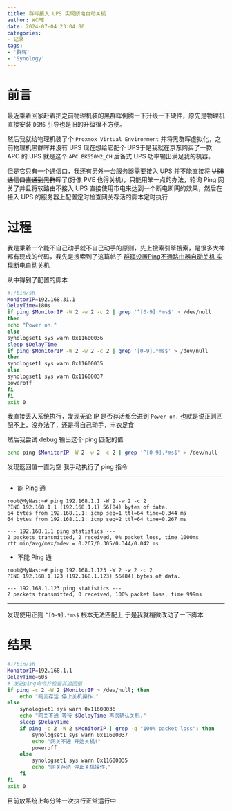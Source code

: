 ```yaml
---
title: 群晖接入 UPS 实现断电自动关机
author: WCPE
date: 2024-07-04 23:04:00
categories:
- 记录
tags:
- '群晖'
- 'Synology'
---
```


# 前言

最近乘着回家赶着把之前物理机装的黑群晖倒腾一下升级一下硬件，原先是物理机直接安装 `DSM6` 引导也是旧的升级很不方便。

然后我就给物理机装了个 `Proxmox Virtual Environment` 并将黑群晖虚拟化，之前物理机黑群晖并没有 UPS 现在想给它配个 UPS于是我就在京东购买了一款 APC 的 UPS 就是这个 `APC BK650M2_CH` 后备式 UPS 功率输出满足我的机器。

但是它只有一个通信口，我还有另外一台服务器需要接入 UPS 并不能直接将 ~~USB 通信口直通到黑群晖~~了(好像 PVE 也得关机)，只能用笨一点的办法，轮询 Ping 网关了并且将软路由不接入 UPS 直接使用市电来达到一个断电断网的效果，然后在接入 UPS 的服务器上配置定时检查网关存活的脚本定时执行

# 过程

我是秉着一个能不自己动手就不自己动手的原则，先上搜索引擎搜索，是很多大神都有现成的代码，我先是搜索到了这篇帖子 [群晖设置Ping不通路由器自动关机 实现断电自动关机](https://i4t.com/16275.html) 

从中得到了配置的脚本

```bash
#!/bin/sh
MonitorIP=192.168.31.1
DelayTime=180s
if ping $MonitorIP -W 2 -w 2 -c 2 | grep '^[0-9].*ms$' > /dev/null
then
echo "Power on."
else
synologset1 sys warn 0x11600036
sleep $DelayTime
if ping $MonitorIP -W 2 -w 2 -c 2 | grep '[0-9].*ms$' > /dev/null
then
synologset1 sys warn 0x11600035
else
synologset1 sys warn 0x11600037
poweroff
fi
fi
exit 0
```
我直接丢入系统执行，发现无论 IP 是否存活都会进到 `Power on.` 也就是说正则匹配不上，没办法了，还是得自己动手，丰衣足食

然后我尝试 debug 输出这个 ping 匹配的值
```bash
echo ping $MonitorIP -W 2 -w 2 -c 2 | grep '^[0-9].*ms$' > /dev/null
```
发现返回值一直为空 我手动执行了 ping 指令

---

- 能 Ping 通
```
root@MyNas:~# ping 192.168.1.1 -W 2 -w 2 -c 2
PING 192.168.1.1 (192.168.1.1) 56(84) bytes of data.
64 bytes from 192.168.1.1: icmp_seq=1 ttl=64 time=0.344 ms
64 bytes from 192.168.1.1: icmp_seq=2 ttl=64 time=0.267 ms

--- 192.168.1.1 ping statistics ---
2 packets transmitted, 2 received, 0% packet loss, time 1000ms
rtt min/avg/max/mdev = 0.267/0.305/0.344/0.042 ms
```

- 不能 Ping 通
```
root@MyNas:~# ping 192.168.1.123 -W 2 -w 2 -c 2
PING 192.168.1.123 (192.168.1.123) 56(84) bytes of data.

--- 192.168.1.123 ping statistics ---
2 packets transmitted, 0 received, 100% packet loss, time 999ms

```
---

发现使用正则 `^[0-9].*ms$` 根本无法匹配上 于是我就稍微改动了一下脚本

# 结果
```bash
#!/bin/sh
MonitorIP=192.168.1.1
DelayTime=60s
# 发送ping命令并检查其返回值
if ping -c 2 -W 2 $MonitorIP > /dev/null; then
    echo "网关存活 停止关机操作."
else
    synologset1 sys warn 0x11600036
    echo "网关不通 等待 $DelayTime 再次确认关机."
    sleep $DelayTime
    if ping -c 2 -W 2 $MonitorIP | grep -q "100% packet loss"; then
        synologset1 sys warn 0x11600037
        echo "网关不通 开始关机!"
        poweroff
    else
        synologset1 sys warn 0x11600035
        echo "网关存活 停止关机操作."
    fi
fi
exit 0
```

目前放系统上每分钟一次执行正常运行中